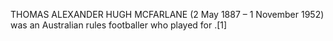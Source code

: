 THOMAS ALEXANDER HUGH MCFARLANE (2 May 1887 – 1 November 1952) was an Australian rules footballer who played for .[1]
